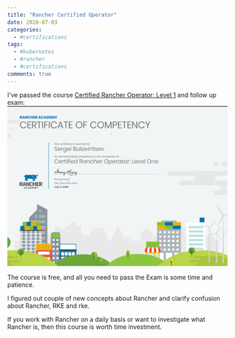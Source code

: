 ```yaml
---
title: "Rancher Certified Operator"
date: 2020-07-03
categories:
  - #certifications
tags:
  - #kubernetes
  - #rancher
  - #certifications
comments: true
---
```


I've passed the course [Certified Rancher Operator: Level 1](https://academy.rancher.com/courses/course-v1:RANCHER+K101+2019/about)
and follow up exam: ![Certified Rancher Operator: Level 1](/assets/images/rancher-certified-operator.png)

The course is free, and all you need to pass the Exam is some time and patience.

I figured out couple of new concepts about Rancher and clarify confusion about
Rancher, RKE and rke.

If you work with Rancher on a daily basis or want to investigate what Rancher is,
then this course is worth time investment.
